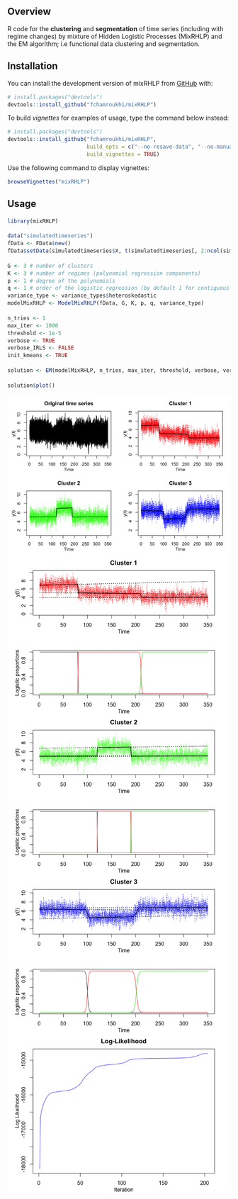 
<!-- README.md is generated from README.Rmd. Please edit that file -->

## Overview

<!-- badges: start -->

<!-- badges: end -->

R code for the **clustering** and **segmentation** of time series
(including with regime changes) by mixture of Hidden Logistic Processes
(MixRHLP) and the EM algorithm; i.e functional data clustering and
segmentation.

## Installation

You can install the development version of mixRHLP from
[GitHub](https://github.com/) with:

``` r
# install.packages("devtools")
devtools::install_github("fchamroukhi/mixRHLP")
```

To build *vignettes* for examples of usage, type the command below
instead:

``` r
# install.packages("devtools")
devtools::install_github("fchamroukhi/mixRHLP", 
                         build_opts = c("--no-resave-data", "--no-manual"), 
                         build_vignettes = TRUE)
```

Use the following command to display vignettes:

``` r
browseVignettes("mixRHLP")
```

## Usage

``` r
library(mixRHLP)

data("simulatedtimeseries")
fData <- FData$new()
fData$setData(simulatedtimeseries$X, t(simulatedtimeseries[, 2:ncol(simulatedtimeseries)]))

G <- 3 # number of clusters
K <- 3 # number of regimes (polynomial regression components)
p <- 1 # degree of the polynomials
q <- 1 # order of the logistic regression (by default 1 for contiguous segmentation)
variance_type <- variance_types$heteroskedastic
modelMixRHLP <- ModelMixRHLP(fData, G, K, p, q, variance_type)

n_tries <- 1
max_iter <- 1000
threshold <- 1e-5
verbose <- TRUE
verbose_IRLS <- FALSE
init_kmeans <- TRUE

solution <- EM(modelMixRHLP, n_tries, max_iter, threshold, verbose, verbose_IRLS, init_kmeans)

solution$plot()
```

<img src="man/figures/README-unnamed-chunk-5-1.png" style="display: block; margin: auto;" /><img src="man/figures/README-unnamed-chunk-5-2.png" style="display: block; margin: auto;" /><img src="man/figures/README-unnamed-chunk-5-3.png" style="display: block; margin: auto;" /><img src="man/figures/README-unnamed-chunk-5-4.png" style="display: block; margin: auto;" /><img src="man/figures/README-unnamed-chunk-5-5.png" style="display: block; margin: auto;" />
